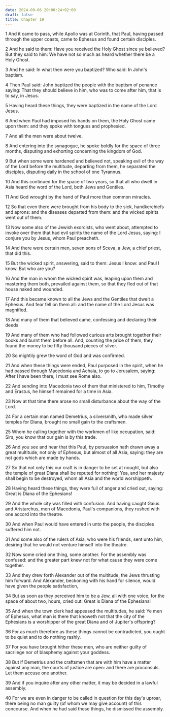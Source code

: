 ```yaml
---
date: 2024-09-06 20:00:24+02:00
draft: false
title: Chapter 19
---
```




1 And it came to pass, while Apollo was at Corinth, that Paul, having passed through the upper coasts, came to Ephesus and found certain disciples.

2 And he said to them: Have you received the Holy Ghost since ye believed? But they said to him: We have not so much as heard whether there be a Holy Ghost.

3 And he said: In what then were you baptized? Who said: In John's baptism.

4 Then Paul said: John baptized the people with the baptism of penance saying: That they should believe in him, who was to come after him, that is to say, in Jesus.

5 Having heard these things, they were baptized in the name of the Lord Jesus.

6 And when Paul had imposed his hands on them, the Holy Ghost came upon them: and they spoke with tongues and prophesied.

7 And all the men were about twelve.

8 And entering into the synagogue, he spoke boldly for the space of three months, disputing and exhorting concerning the kingdom of God.

9 But when some were hardened and believed not, speaking evil of the way of the Lord before the multitude, departing from them, he separated the disciples, disputing daily in the school of one Tyrannus.

10 And this continued for the space of two years, so that all who dwelt in Asia heard the word of the Lord, both Jews and Gentiles.

11 And God wrought by the hand of Paul more than common miracles.

12 So that even there were brought from his body to the sick, handkerchiefs and aprons: and the diseases departed from them: and the wicked spirits went out of them.

13 Now some also of the Jewish exorcists, who went about, attempted to invoke over them that had evil spirits the name of the Lord Jesus, saying: I conjure you by Jesus, whom Paul preacheth.

14 And there were certain men, seven sons of Sceva, a Jew, a chief priest, that did this.

15 But the wicked spirit, answering, said to them: Jesus I know: and Paul I know. But who are you?

16 And the man in whom the wicked spirit was, leaping upon them and mastering them both, prevailed against them, so that they fled out of that house naked and wounded.

17 And this became known to all the Jews and the Gentiles that dwelt a Ephesus. And fear fell on them all: and the name of the Lord Jesus was magnified.

18 And many of them that believed came, confessing and declaring their deeds

19 And many of them who had followed curious arts brought together their books and burnt them before all. And, counting the price of them, they found the money to be fifty thousand pieces of silver.

20 So mightily grew the word of God and was confirmed.

21 And when these things were ended, Paul purposed in the spirit, when he had passed through Macedonia and Achaia, to go to Jerusalem, saying: After I have been there, I must see Rome also.

22 And sending into Macedonia two of them that ministered to him, Timothy and Erastus, he himself remained for a time in Asia.

23 Now at that time there arose no small disturbance about the way of the Lord.

24 For a certain man named Demetrius, a silversmith, who made silver temples for Diana, brought no small gain to the craftsmen.

25 Whom he calling together with the workmen of like occupation, said: Sirs, you know that our gain is by this trade.

26 And you see and hear that this Paul, by persuasion hath drawn away a great multitude, not only of Ephesus, but almost of all Asia, saying: they are not gods which are made by hands.

27 So that not only this our craft is in danger to be set at nought, but also the temple of great Diana shall be reputed for nothing! Yea, and her majesty shall begin to be destroyed, whom all Asia and the world worshippeth.

28 Having heard these things, they were full of anger and cried out, saying: Great is Diana of the Ephesians!

29 And the whole city was filled with confusion. And having caught Gaius and Aristarchus, men of Macedonia, Paul's companions, they rushed with one accord into the theatre.

30 And when Paul would have entered in unto the people, the disciples suffered him not.

31 And some also of the rulers of Asia, who were his friends, sent unto him, desiring that he would not venture himself into the theatre.

32 Now some cried one thing, some another. For the assembly was confused: and the greater part knew not for what cause they were come together.

33 And they drew forth Alexander out of the multitude, the Jews thrusting him forward. And Alexander, beckoning with his hand for silence, would have given the people satisfaction,

34 But as soon as they perceived him to be a Jew, all with one voice, for the space of about two, hours, cried out: Great is Diana of the Ephesians!

35 And when the town clerk had appeased the multitudes, he said: Ye men of Ephesus, what man is there that knoweth not that the city of the Ephesians is a worshipper of the great Diana and of Jupiter's offspring?

36 For as much therefore as these things cannot be contradicted, you ought to be quiet and to do nothing rashly.

37 For you have brought hither these men, who are neither guilty of sacrilege nor of blasphemy against your goddess.

38 But if Demetrius and the craftsmen that are with him have a matter against any man, the courts of justice are open: and there are proconsuls. Let them accuse one another.

39 And if you inquire after any other matter, it may be decided in a lawful assembly.

40 For we are even in danger to be called in question for this day's uproar, there being no man guilty (of whom we may give account) of this concourse. And when he had said these things, he dismissed the assembly.

